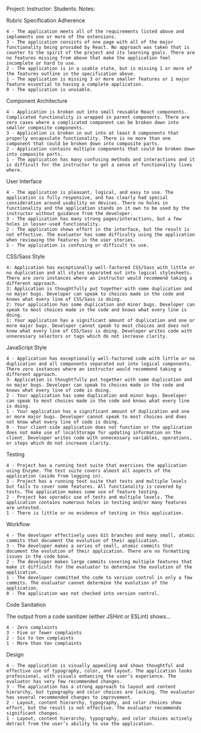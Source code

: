 Project: 
Instructor:
Students:
Notes:

Rubric
Specification Adherence

    4 - The application meets all of the requirements listed above and implements one or more of the extensions.
    3 - The application consists of one page with all of the major functionality being provided by React. No approach was taken that is counter to the spirit of the project and its learning goals. There are no features missing from above that make the application feel incomplete or hard to use.
    2 - The application is in a usable state, but is missing 1 or more of the features outline in the specification above.
    1 - The application is missing 3 or more smaller features or 1 major feature essential to having a complete application.
    0 - The application is unusable.

Component Architecture

    4 - Application is broken out into small reusable React components. Complicated functionality is wrapped in parent components. There are zero cases where a complicated component can be broken down into smaller composite components.
    3 - Application is broken in out into at least 8 components that properly encapsulate functionality. There is no more than one component that could be broken down into composite parts.
    2 - Application contains multiple components that could be broken down into composite parts.
    1 - The application has many confusing methods and interactions and it is difficult for the instructor to get a sense of functionality lives where.

User Interface

    4 - The application is pleasant, logical, and easy to use. The application is fully responsive, and has clearly had special consideration around usability on devices. There no holes in functionality and the application stands on it own to be used by the instructor without guidance from the developer.
    3 - The application has many strong pages/interactions, but a few holes in lesser-used functionality.
    2 - The application shows effort in the interface, but the result is not effective. The evaluator has some difficulty using the application when reviewing the features in the user stories.
    1 - The application is confusing or difficult to use.

CSS/Sass Style

    4: Application has exceptionally well-factored CSS/Sass with little or no duplication and all styles separated out into logical stylesheets. There are zero instances where an instructor would recommend taking a different approach.
    3: Application is thoughtfully put together with some duplication and no major bugs. Developer can speak to choices made in the code and knows what every line of CSS/Sass is doing.
    2: Your application has some duplication and minor bugs. Developer can speak to most choices made in the code and knows what every line is doing.
    1: Your application has a significant amount of duplication and one or more major bugs. Developer cannot speak to most choices and does not know what every line of CSS/Sass is doing. Developer writes code with unnecessary selectors or tags which do not increase clarity.

JavaScript Style

    4 - Application has exceptionally well-factored code with little or no duplication and all components separated out into logical components. There zero instances where an instructor would recommend taking a different approach.
    3- Application is thoughtfully put together with some duplication and no major bugs. Developer can speak to choices made in the code and knows what every line of code is doing.
    2 - Your application has some duplication and minor bugs. Developer can speak to most choices made in the code and knows what every line is doing.
    1 - Your application has a significant amount of duplication and one or more major bugs. Developer cannot speak to most choices and does not know what every line of code is doing.
    0 - Your client-side application does not function or the application does not make use of localStorage for updating information on the client. Developer writes code with unnecessary variables, operations, or steps which do not increase clarity.

Testing

    4 - Project has a running test suite that exercises the application using Enzyme. The test suite covers almost all aspects of the application (aside from logging in).
    3 - Project has a running test suite that tests and multiple levels but fails to cover some features. All functionality is covered by tests. The application makes some use of feature testing.
    2 - Project has sporadic use of tests and multiple levels. The application contains numerous holes in testing and/or many features are untested.
    1 - There is little or no evidence of testing in this application.

Workflow

    4 - The developer effectively uses Git branches and many small, atomic commits that document the evolution of their application.
    3 - The developer makes a series of small, atomic commits that document the evolution of their application. There are no formatting issues in the code base.
    2 - The developer makes large commits covering multiple features that make it difficult for the evaluator to determine the evolution of the application.
    1 - The developer committed the code to version control in only a few commits. The evaluator cannot determine the evolution of the application.
    0 - The application was not checked into version control.

Code Sanitation

The output from a code sanitizer (either JSHint or ESLint) shows…

    4 - Zero complaints
    3 - Five or fewer complaints
    2 - Six to ten complaints
    1 - More than ten complaints

Design

    4 - The application is visually appealing and shows thoughtful and effective use of typography, color, and layout. The application looks professional, with visuals enhancing the user’s experience. The evaluator has very few recommended changes.
    3 - The application has a strong approach to layout and content hierarchy, but typography and color choices are lacking. The evaluator has several recommended changes to improvement.
    2 - Layout, content hierarchy, typography, and color choices show effort, but the result is not effective. The evaluator recommends significant changes.
    1 - Layout, content hierarchy, typography, and color choices actively detract from the user’s ability to use the application.
